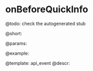 onBeforeQuickInfo
=============

@todo:
	check the autogenerated stub

@short:
	

@params:

@example:


@template:	api_event
@descr:

